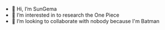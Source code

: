 - 👋 Hi, I’m SunGema
- 👀 I’m interested in to research the One Piece
- 💞️ I’m looking to collaborate with nobody because I'm Batman


<!---
SunGema/SunGema is a ✨ special ✨ repository because its `README.md` (this file) appears on your GitHub profile.
You can click the Preview link to take a look at your changes.
--->
